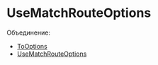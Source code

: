 # UseMatchRouteOptions

Объединение:

- [ToOptions](./ToOptions.md)
- [UseMatchRouteOptions](./UseMatchRouteOptions.md)
